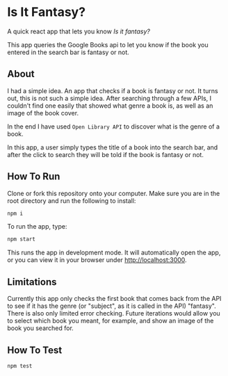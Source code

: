 # Is It Fantasy?

A quick react app that lets you know _Is it fantasy?_

This app queries the Google Books api to let you know if the book you entered in the search bar is fantasy or not.

## About

 I had a simple idea. An app that checks if a book is fantasy or not. It turns out, this is not such a simple idea. After searching through a few APIs, I couldn't find one easily that showed what genre a book is, as well as an image of the book cover.

 In the end I have used `Open Library API` to discover what is the genre of a book.

 In this app, a user simply types the title of a book into the search bar, and after the click to search they will be told if the book is fantasy or not.

## How To Run

Clone or fork this repository onto your computer. Make sure you are in the root directory and run the following to install:

```bash
npm i
```

To run the app, type:

```bash
npm start
```

This runs the app in development mode. It will automatically open the app, or you can view it in your browser under [http://localhost:3000](http://localhost:3000).

## Limitations

Currently this app only checks the first book that comes back from the API to see if it has the genre (or "subject", as it is called in the API) "fantasy". There is also only limited error checking. Future iterations would allow you to select which book you meant, for example, and show an image of the book you searched for.

## How To Test

```bash
npm test
```
